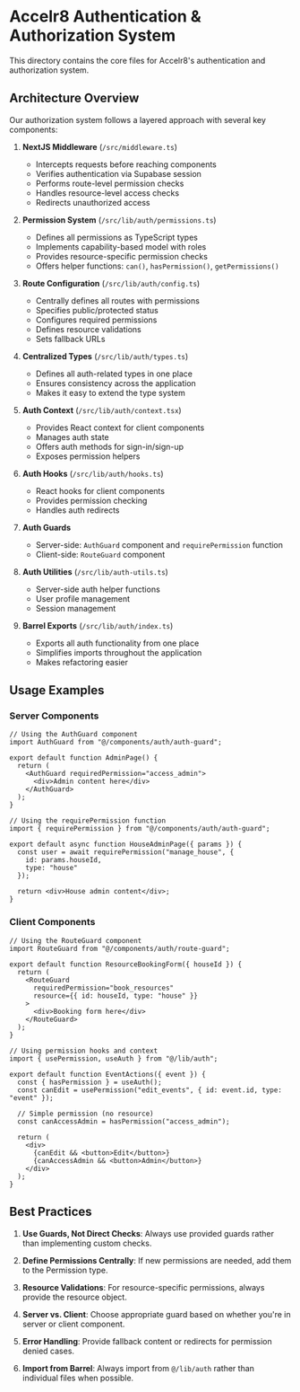 # Accelr8 Authentication & Authorization System

This directory contains the core files for Accelr8's authentication and authorization system.

## Architecture Overview

Our authorization system follows a layered approach with several key components:

1. **NextJS Middleware** (`/src/middleware.ts`)
   - Intercepts requests before reaching components
   - Verifies authentication via Supabase session
   - Performs route-level permission checks
   - Handles resource-level access checks
   - Redirects unauthorized access

2. **Permission System** (`/src/lib/auth/permissions.ts`)
   - Defines all permissions as TypeScript types
   - Implements capability-based model with roles
   - Provides resource-specific permission checks
   - Offers helper functions: `can()`, `hasPermission()`, `getPermissions()`

3. **Route Configuration** (`/src/lib/auth/config.ts`)
   - Centrally defines all routes with permissions
   - Specifies public/protected status
   - Configures required permissions
   - Defines resource validations
   - Sets fallback URLs

4. **Centralized Types** (`/src/lib/auth/types.ts`)
   - Defines all auth-related types in one place
   - Ensures consistency across the application
   - Makes it easy to extend the type system

5. **Auth Context** (`/src/lib/auth/context.tsx`)
   - Provides React context for client components
   - Manages auth state
   - Offers auth methods for sign-in/sign-up
   - Exposes permission helpers

6. **Auth Hooks** (`/src/lib/auth/hooks.ts`)
   - React hooks for client components
   - Provides permission checking
   - Handles auth redirects

7. **Auth Guards**
   - Server-side: `AuthGuard` component and `requirePermission` function
   - Client-side: `RouteGuard` component 

8. **Auth Utilities** (`/src/lib/auth-utils.ts`)
   - Server-side auth helper functions
   - User profile management
   - Session management

9. **Barrel Exports** (`/src/lib/auth/index.ts`)
   - Exports all auth functionality from one place
   - Simplifies imports throughout the application
   - Makes refactoring easier

## Usage Examples

### Server Components

```tsx
// Using the AuthGuard component
import AuthGuard from "@/components/auth/auth-guard";

export default function AdminPage() {
  return (
    <AuthGuard requiredPermission="access_admin">
      <div>Admin content here</div>
    </AuthGuard>
  );
}

// Using the requirePermission function
import { requirePermission } from "@/components/auth/auth-guard";

export default async function HouseAdminPage({ params }) {
  const user = await requirePermission("manage_house", {
    id: params.houseId,
    type: "house"
  });
  
  return <div>House admin content</div>;
}
```

### Client Components

```tsx
// Using the RouteGuard component
import RouteGuard from "@/components/auth/route-guard";

export default function ResourceBookingForm({ houseId }) {
  return (
    <RouteGuard 
      requiredPermission="book_resources"
      resource={{ id: houseId, type: "house" }}
    >
      <div>Booking form here</div>
    </RouteGuard>
  );
}

// Using permission hooks and context
import { usePermission, useAuth } from "@/lib/auth";

export default function EventActions({ event }) {
  const { hasPermission } = useAuth();
  const canEdit = usePermission("edit_events", { id: event.id, type: "event" });
  
  // Simple permission (no resource)
  const canAccessAdmin = hasPermission("access_admin");
  
  return (
    <div>
      {canEdit && <button>Edit</button>}
      {canAccessAdmin && <button>Admin</button>}
    </div>
  );
}
```

## Best Practices

1. **Use Guards, Not Direct Checks**: Always use provided guards rather than implementing custom checks.

2. **Define Permissions Centrally**: If new permissions are needed, add them to the Permission type.

3. **Resource Validations**: For resource-specific permissions, always provide the resource object.

4. **Server vs. Client**: Choose appropriate guard based on whether you're in server or client component.

5. **Error Handling**: Provide fallback content or redirects for permission denied cases.

6. **Import from Barrel**: Always import from `@/lib/auth` rather than individual files when possible. 